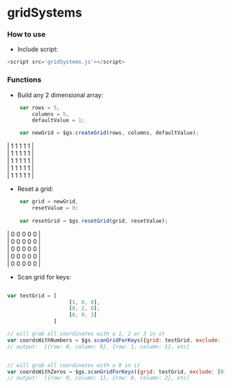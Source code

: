 # gridSystems


### How to use
- Include script:
```javascript
<script src='gridSystems.js'></script>
```




### Functions
- Build any 2 dimensional array:

```javascript
    var rows = 5,
        columns = 5,
        defaultValue = 1;

    var newGrid = $gs.createGrid(rows, columns, defaultValue);
```

| 1 1 1 1 1 |<br>
| 1 1 1 1 1 |<br>
| 1 1 1 1 1 |<br>
| 1 1 1 1 1 |<br>
| 1 1 1 1 1 |<br>


- Reset a grid:

```javascript
    var grid = newGrid,
        resetValue = 0;
    
    var resetGrid = $gs.resetGrid(grid, resetValue);
```

| 0 0 0 0 0 |<br>
| 0 0 0 0 0 |<br>
| 0 0 0 0 0 |<br>
| 0 0 0 0 0 |<br>
| 0 0 0 0 0 |<br>


- Scan grid for keys:
```javascript

var testGrid = [    
                    [1, 0, 0],
                    [0, 2, 0],
                    [0, 0, 3]
               ]

// will grab all coordinates with a 1, 2 or 3 in it
var coordsWithNumbers = $gs.scanGridForKeys({grid: testGrid, exclude: [], include:[1, 2, 3]})
// output:  [{row: 0, column: 0}, {row: 1, column: 1}, etc]


// will grab all coordinates with a 0 in it
var coordsWithZeros = $gs.scanGridForKeys({grid: testGrid, exclude: [0], include:[]})
// output:  [{row: 0, column: 1}, {row: 0, column: 2}, etc]

```
